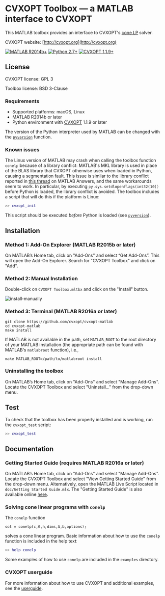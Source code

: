 # CVXOPT Toolbox — a MATLAB interface to CVXOPT
This MATLAB toolbox provides an interface to CVXOPT's [cone LP](http://cvxopt.org/userguide/coneprog.html?#linear-cone-programs) solver.

CVXOPT website: [http://cvxopt.org](http://cvxopt.org)

[![MATLAB R2014b+](https://img.shields.io/badge/MATLAB-2014b%2B-blue.svg)](https://www.mathworks.com)
[![Python 2.7+](https://img.shields.io/badge/Python-2.7%2B-blue.svg)](https://www.python.org)
[![CVXOPT 1.1.9+](https://img.shields.io/badge/CVXOPT-1.1.9%2B-blue.svg)](https://www.python.org)

## License
CVXOPT license: GPL 3

Toolbox license: BSD 3-Clause

### Requirements
- Supported platforms: macOS, Linux
- MATLAB R2014b or later
- Python environment with [CVXOPT](https://github.com/cvxopt/cvxopt) 1.1.9 or later

The version of the Python interpreter used by MATLAB can be changed with the [`pyversion`](http://www.mathworks.com/help/matlab/ref/pyversion.html) function.

### Known issues
The Linux version of MATLAB may crash when calling the toolbox function `conelp` because of a library conflict: MATLAB's MKL library is used in place of the BLAS library that CVXOPT otherwise uses when loaded in Python, causing a segmentation fault. This issue is similar to the library conflict reported in [this thread](https://www.mathworks.com/matlabcentral/answers/265247-importing-custom-python-module-fails) on MATLAB Answers, and the same workarounds seem to work. In particular, by executing `py.sys.setdlopenflags(int32(10))` before Python is loaded, the library conflict is avoided. The toolbox includes a script that will do this if the platform is Linux:

```matlab
>> cvxopt_init
```

This script should be executed *before* Python is loaded (see [`pyversion`](http://www.mathworks.com/help/matlab/ref/pyversion.html)).

## Installation

### Method 1: Add-On Explorer (MATLAB R2015b or later)
On MATLAB’s Home tab, click on "Add-Ons" and select “Get Add-Ons”. This will open the Add-On Explorer. Search for "CVXOPT Toolbox" and click on "Add".

### Method 2: Manual Installation
Double-click on `CVXOPT Toolbox.mltbx` and click on the "Install" button.

![install-manually](img/install-manually.png)


### Method 3: Terminal (MATLAB R2016a or later)

```
git clone https://github.com/cvxopt/cvxopt-matlab
cd cvxopt-matlab
make install
```

If MATLAB is not available in the path, set `MATLAB_ROOT` to the root directory of your MATLAB installation (the appropriate path can be found with MATLAB's `matlabroot` function), i.e.,

```
make MATLAB_ROOT=/path/to/matlabroot install
```

### Uninstalling the toolbox
On MATLAB’s Home tab, click on "Add-Ons" and select "Manage Add-Ons". Locate the CVXOPT Toolbox and select "Uninstall..." from the drop-down menu.


## Test
To check that the toolbox has been properly installed and is working, run the `cvxopt_test` script:

```matlab
>> cvxopt_test
```

## Documentation

### Getting Started Guide (requires MATLAB R2016a or later)
On MATLAB’s Home tab, click on "Add-Ons" and select "Manage Add-Ons". Locate the CVXOPT Toolbox and select "View Getting Started Guide" from the drop-down menu. Alternatively, open the MATLAB Live Script located in `doc/Getting Started Guide.mlx`. The "Getting Started Guide" is also available online [here](https://se.mathworks.com/matlabcentral/fileexchange/65705-cvxopt-toolbox#examples_tab).

### Solving cone linear programs with `conelp`

The `conelp` function  

```
sol = conelp(c,G,h,dims,A,b,options);  
```

solves a cone linear program. Basic information about how to use the `conelp` function is included in the help text:

```matlab
>> help conelp
```
Some examples of how to use `conelp` are included in the `examples` directory.

### CVXOPT userguide

For more information about how to use CVXOPT and additional examples, see the [userguide](http://cvxopt.org/userguide/).
